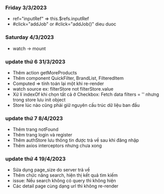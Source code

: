 ### Friday 3/3/2023

-   ref="inputRef" => this.$refs.inputRef
-   #click="addJob" or #click="addJob()" dieu duoc

### Saturday 4/3/2023

-   watch -> mount

### update thứ 6 31/3/2023

-   Thêm action getMoreProducts
-   Thêm component QuickFilter, BrandList, FilteredItem
-   Computed => tính toán lại một khi re-render
-   watch source ex: filterStore not filterStore.value
-   Xử lí indexOf khi chọn tất cả ở Checkbox: Fetch data filters = '' nhưng trong store lưu init object
-   Store lúc nào cũng phải giữ nguyên cấu trúc dữ liệu ban đầu

### update thứ 7 8/4/2023

-   Thêm trang notFound
-   Thêm trang login và register
-   Thêm authStore lưu thông tin được trả về sau khi đăng nhập
-   Thêm axios interceptors nhưng chưa xong

### update thứ 4 19/4/2023
- Sửa dụng page_size do server trả về
- Thêm chức năng search, hiện thị kết quả tìm kiếm
- issue: Nếu search không có query thì không hiện
- Các detail page cùng dạng url thì không re-render